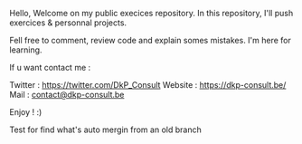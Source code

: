 Hello,
Welcome on my public execices repository.
In this repository, I'll push exercices & personnal projects.

Fell free to comment, review code and explain somes mistakes. I'm here for learning.

If u want contact me :

Twitter : https://twitter.com/DkP_Consult
Website : https://dkp-consult.be/
Mail : contact@dkp-consult.be

Enjoy ! :)

Test for find what's auto mergin from an old branch